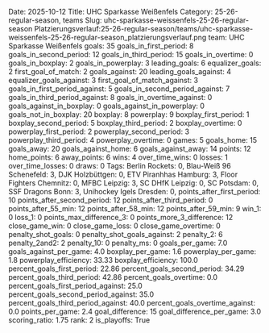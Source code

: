 Date: 2025-10-12
Title: UHC Sparkasse Weißenfels
Category: 25-26-regular-season, teams
Slug: uhc-sparkasse-weissenfels-25-26-regular-season
Platzierungsverlauf:25-26-regular-season/teams/uhc-sparkasse-weissenfels-25-26-regular-season_platzierungsverlauf.png
team: UHC Sparkasse Weißenfels
goals: 35
goals_in_first_period: 8
goals_in_second_period: 12
goals_in_third_period: 15
goals_in_overtime: 0
goals_in_boxplay: 2
goals_in_powerplay: 3
leading_goals: 6
equalizer_goals: 2
first_goal_of_match: 2
goals_against: 20
leading_goals_against: 4
equalizer_goals_against: 3
first_goal_of_match_against: 3
goals_in_first_period_against: 5
goals_in_second_period_against: 7
goals_in_third_period_against: 8
goals_in_overtime_against: 0
goals_against_in_boxplay: 0
goals_against_in_powerplay: 0
goals_not_in_boxplay: 20
boxplay: 8
powerplay: 9
boxplay_first_period: 1
boxplay_second_period: 5
boxplay_third_period: 2
boxplay_overtime: 0
powerplay_first_period: 2
powerplay_second_period: 3
powerplay_third_period: 4
powerplay_overtime: 0
games: 5
goals_home: 15
goals_away: 20
goals_against_home: 6
goals_against_away: 14
points: 12
home_points: 6
away_points: 6
wins: 4
over_time_wins: 0
losses: 1
over_time_losses: 0
draws: 0
Tags:  Berlin Rockets: 0,  Blau-Weiß 96 Schenefeld: 3,  DJK Holzbüttgen: 0,  ETV Piranhhas Hamburg: 3,  Floor Fighters Chemnitz: 0,  MFBC Leipzig: 3,  SC DHfK Leipzig: 0,  SC Potsdam: 0,  SSF Dragons Bonn: 3,  Unihockey Igels Dresden: 0,
points_after_first_period: 10
points_after_second_period: 12
points_after_third_period: 0
points_after_55_min: 12
points_after_58_min: 12
points_after_59_min: 9
win_1: 0
loss_1: 0
points_max_difference_3: 0
points_more_3_difference: 12
close_game_win: 0
close_game_loss: 0
close_game_overtime: 0
penalty_shot_goals: 0
penalty_shot_goals_against: 2
penalty_2: 6
penalty_2and2: 2
penalty_10: 0
penalty_ms: 0
goals_per_game: 7.0
goals_against_per_game: 4.0
boxplay_per_game: 1.6
powerplay_per_game: 1.8
powerplay_efficiency: 33.33
boxplay_efficiency: 100.0
percent_goals_first_period: 22.86
percent_goals_second_period: 34.29
percent_goals_third_period: 42.86
percent_goals_overtime: 0.0
percent_goals_first_period_against: 25.0
percent_goals_second_period_against: 35.0
percent_goals_third_period_against: 40.0
percent_goals_overtime_against: 0.0
points_per_game: 2.4
goal_difference: 15
goal_difference_per_game: 3.0
scoring_ratio: 1.75
rank: 2
is_playoffs: True
